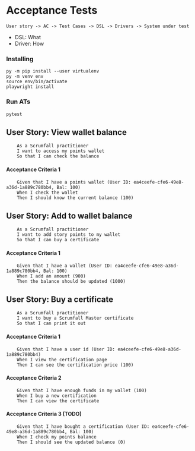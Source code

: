 # Acceptance Tests

```
User story -> AC -> Test Cases -> DSL -> Drivers -> System under test
```

- DSL: What
- Driver: How

### Installing

```
py -m pip install --user virtualenv
py -m venv env
source env/bin/activate
playwright install
```

### Run ATs

```
pytest
```

## User Story: View wallet balance

```
    As a Scrumfall practitioner
    I want to access my points wallet
    So that I can check the balance
```

#### Acceptance Criteria 1

```
    Given that I have a points wallet (User ID: ea4ceefe-cfe6-49e8-a36d-1a889c780bb4, Bal: 100)
    When I check the wallet
    Then I should know the current balance (100)
```

## User Story: Add to wallet balance

```
    As a Scrumfall practitioner 
    I want to add story points to my wallet
    So that I can buy a certificate
```

#### Acceptance Criteria 1

```
    Given that I have a wallet (User ID: ea4ceefe-cfe6-49e8-a36d-1a889c780bb4, Bal: 100)
    When I add an amount (900)
    Then the balance should be updated (1000)
```

## User Story: Buy a certificate

```
    As a Scrumfall practitioner
    I want to buy a Scrumfall Master certificate
    So that I can print it out
```

#### Acceptance Criteria 1

```
    Given that I have a user id (User ID: ea4ceefe-cfe6-49e8-a36d-1a889c780bb4)
    When I view the certification page
    Then I can see the certification price (100)
```

#### Acceptance Criteria 2

```
    Given that I have enough funds in my wallet (100)
    When I buy a new certification
    Then I can view the certificate
```

#### Acceptance Criteria 3 (TODO)

```
    Given that I have bought a certification (User ID: ea4ceefe-cfe6-49e8-a36d-1a889c780bb4, Bal: 100)
    When I check my points balance
    Then I should see the updated balance (0)
```
